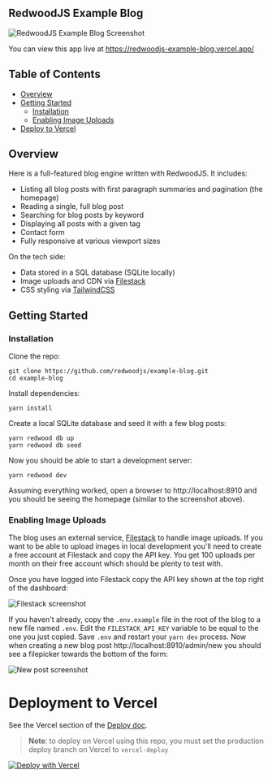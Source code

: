 ## RedwoodJS Example Blog

![RedwoodJS Example Blog Screenshot](https://user-images.githubusercontent.com/300/67903394-aced3080-fb28-11e9-85bb-b5fdbb4b6c34.png)

You can view this app live at https://redwoodjs-example-blog.vercel.app/

## Table of Contents

* [Overview](#overview)
* [Getting Started](#getting-started)
  * [Installation](#installation)
  * [Enabling Image Uploads](#enabling-image-uploads)
* [Deploy to Vercel](#deployment)

## Overview

Here is a full-featured blog engine written with RedwoodJS. It includes:

* Listing all blog posts with first paragraph summaries and pagination (the homepage)
* Reading a single, full blog post
* Searching for blog posts by keyword
* Displaying all posts with a given tag
* Contact form
* Fully responsive at various viewport sizes

On the tech side:

* Data stored in a SQL database (SQLite locally)
* Image uploads and CDN via [Filestack](https://filestack.com)
* CSS styling via [TailwindCSS](https://tailwindcss.com)

## Getting Started

### Installation

Clone the repo:

    git clone https://github.com/redwoodjs/example-blog.git
    cd example-blog

Install dependencies:

    yarn install

Create a local SQLite database and seed it with a few blog posts:

    yarn redwood db up
    yarn redwood db seed

Now you should be able to start a development server:

    yarn redwood dev

Assuming everything worked, open a browser to http://localhost:8910 and you should
be seeing the homepage (similar to the screenshot above).

### Enabling Image Uploads

The blog uses an external service, [Filestack](https://filestack.com) to handle image
uploads. If you want to be able to upload images in local development you'll need to
create a free account at Filestack and copy the API key. You get 100 uploads per
month on their free account which should be plenty to test with.

Once you have logged into Filestack copy the API key shown at the top right of the dashboard:

![Filestack screenshot](https://user-images.githubusercontent.com/300/67905641-40296480-fb2f-11e9-8f86-94fd6ddbb12d.png)

If you haven't already, copy the `.env.example` file in the root of the blog to a new
file named `.env`. Edit the `FILESTACK_API_KEY` variable to be equal to the one you
just copied. Save `.env` and restart your `yarn dev` process. Now when creating a
new blog post http://localhost:8910/admin/new you should see a filepicker towards the
bottom of the form:

![New post screenshot](https://user-images.githubusercontent.com/300/67907861-9f3ea780-fb36-11e9-8bca-4e71c38d47e3.png)

# Deployment to Vercel

See the Vercel section of the [Deploy doc](https://redwoodjs.com/docs/deploy).

> **Note**: to deploy on Vercel using this repo, you must set the production deploy branch on Vercel to `vercel-deploy`

[![Deploy with Vercel](https://vercel.com/button)](https://vercel.com/import/git?s=https%3A%2F%2Fgithub.com%2Fredwoodjs%2Fexample-blog.git&env=DATABASE_URL)


